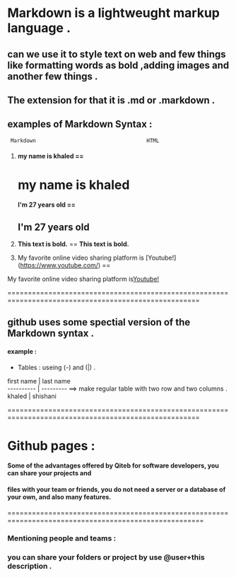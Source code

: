 # Markdown is a lightweught markup language .

## can we use it to style text on web and few things like formatting words as bold ,adding images and another few things .

 ## The extension for that it is .md or .markdown .

## examples of Markdown Syntax :

     Markdown                                   HTML

1. #### my name is khaled          ==        <h1> my name is khaled </h1>
   #### I'm 27 years old          ==        <h2> I'm 27 years old </h2>

2. **This text is bold.**       ==        <b>This text is bold.</b>


3. My favorite online video sharing platform is [Youtube!] (https://www.youtube.com/)  ==

 <p>My favorite online video sharing platform is<a href="https://www.youtube.com/">Youtube!</a></p>


=====================================================================================================

## github uses some spectial version of the Markdown syntax .

#### example :

 - Tables : useing (-) and (|) .

                                        
  first name | last name               
  ---------- | ---------       ==>       make regular table with two row and two columns .
  khaled     | shishani 


=====================================================================================================



# Github pages :

#### Some of the advantages offered by Qiteb for software developers, you can share your projects and
#### files with your team or friends, you do not need a server or a database of your own, and also many features.


======================================================================================================

 
            
### Mentioning people and teams :

### you can share your folders or project by use @user+this description . 
   
